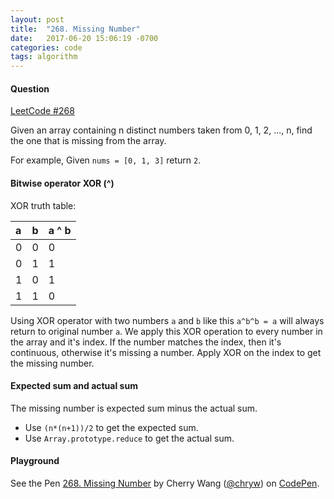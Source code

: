 ```yaml
---
layout: post
title:  "268. Missing Number"
date:   2017-06-20 15:06:19 -0700
categories: code
tags: algorithm
---
```


#### Question

[LeetCode #268](https://leetcode.com/problems/missing-number/#/description)

Given an array containing n distinct numbers taken from 0, 1, 2, ..., n, find the one that is missing from the array.

For example,
Given `nums = [0, 1, 3]` return `2`.

#### Bitwise operator XOR (^)

XOR truth table:

| a      | b      | a ^ b  |
| :----- | :----- | :----- |
| 0      | 0      | 0      |
| 0      | 1      | 1      |
| 1      | 0      | 1      |
| 1      | 1      | 0      |

Using XOR operator with two numbers `a` and `b` like this `a^b^b = a` will always return to original number `a`. We apply this XOR operation to every number in the array and it's index. If the number matches the index, then it's continuous, otherwise it's missing a number. Apply XOR on the index to get the missing number.

#### Expected sum and actual sum

The missing number is expected sum minus the actual sum.
- Use `(n*(n+1))/2` to get the expected sum.
- Use `Array.prototype.reduce` to get the actual sum.

#### Playground

<p data-height="600" data-theme-id="light" data-slug-hash="gRXYXq" data-default-tab="js,result" data-user="chryw" data-embed-version="2" data-pen-title="268. Missing Number" class="codepen">See the Pen <a href="https://codepen.io/chryw/pen/gRXYXq/">268. Missing Number</a> by Cherry Wang (<a href="https://codepen.io/chryw">@chryw</a>) on <a href="https://codepen.io">CodePen</a>.</p>
<script async src="https://production-assets.codepen.io/assets/embed/ei.js"></script>
